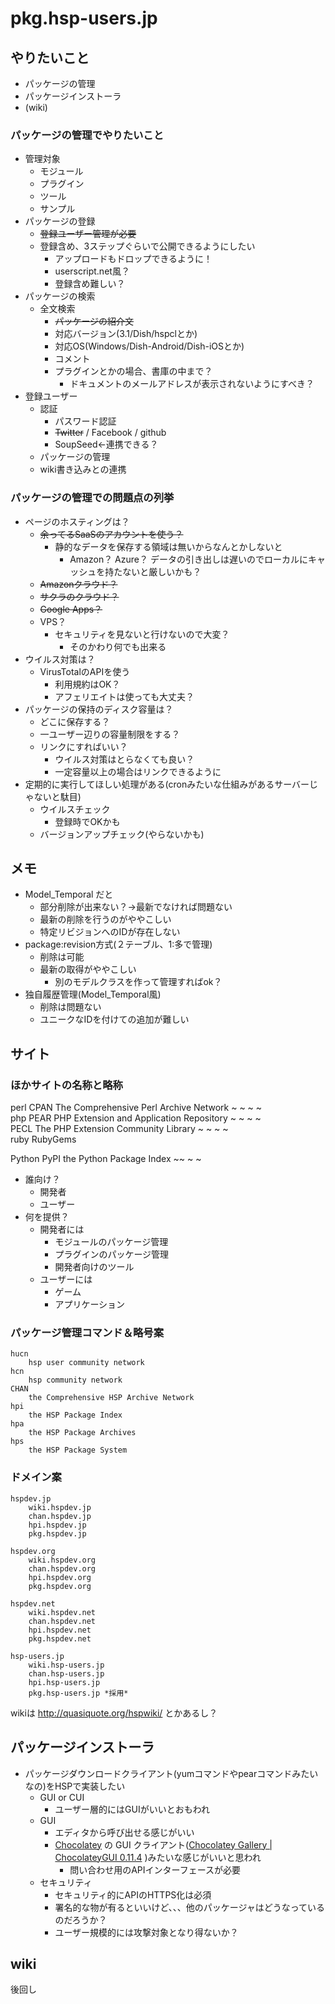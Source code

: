 # pkg.hsp-users.jp

## やりたいこと

* パッケージの管理
* パッケージインストーラ
* (wiki)

### パッケージの管理でやりたいこと

* 管理対象
  * モジュール
  * プラグイン
  * ツール
  * サンプル
* パッケージの登録
  * ~~登録ユーザー管理が必要~~
  * 登録含め、3ステップぐらいで公開できるようにしたい
    * アップロードもドロップできるように！
    * userscript.net風？
    * 登録含め難しい？
* パッケージの検索
  * 全文検索
    * ~~パッケージの紹介文~~
    * 対応バージョン(3.1/Dish/hspclとか)
    * 対応OS(Windows/Dish-Android/Dish-iOSとか)
    * コメント
    * プラグインとかの場合、書庫の中まで？
      * ドキュメントのメールアドレスが表示されないようにすべき？
* 登録ユーザー
  * 認証
    * パスワード認証
    * ~~Twitter~~ / Facebook / github
    * SoupSeed←連携できる？
  * パッケージの管理
  * wiki書き込みとの連携  

### パッケージの管理での問題点の列挙

* ページのホスティングは？
  * ~~余ってるSaaSのアカウントを使う？~~
    * 静的なデータを保存する領域は無いからなんとかしないと
      * Amazon？ Azure？ データの引き出しは遅いのでローカルにキャッシュを持たないと厳しいかも？
  * ~~Amazonクラウド？~~
  * ~~サクラのクラウド？~~
  * ~~Google Apps？~~
  * VPS？
    * セキュリティを見ないと行けないので大変？
      * そのかわり何でも出来る
* ウイルス対策は？
  * VirusTotalのAPIを使う
    * 利用規約はOK？
    * アフェリエイトは使っても大丈夫？
* パッケージの保持のディスク容量は？
  * どこに保存する？
  * 一ユーザー辺りの容量制限をする？
  * リンクにすればいい？
    * ウイルス対策はとらなくても良い？
    * 一定容量以上の場合はリンクできるように
* 定期的に実行してほしい処理がある(cronみたいな仕組みがあるサーバーじゃないと駄目)
  * ウイルスチェック
    * 登録時でOKかも
  * バージョンアップチェック(やらないかも)

## メモ

* Model_Temporal だと
  * 部分削除が出来ない？→最新でなければ問題ない
  * 最新の削除を行うのがややこしい
  * 特定リビジョンへのIDが存在しない
* package:revision方式(２テーブル、1:多で管理)
  * 削除は可能
  * 最新の取得がややこしい
    * 別のモデルクラスを作って管理すればok？
* 独自履歴管理(Model_Temporal風)
  * 削除は問題ない
  * ユニークなIDを付けての追加が難しい

## サイト

### ほかサイトの名称と略称

perl
	CPAN
		The Comprehensive Perl Archive Network
		    ~             ~    ~       ~      
php
	PEAR
		PHP Extension and Application Repository
		~   ~             ~           ~         
	PECL
		The PHP Extension Community Library
		    ~   ~         ~         ~      
ruby
	RubyGems

Python
	PyPI
		the Python Package Index
		    ~~     ~       ~    



* 誰向け？
  * 開発者
  * ユーザー
* 何を提供？
  * 開発者には
    * モジュールのパッケージ管理
    * プラグインのパッケージ管理
    * 開発者向けのツール
  * ユーザーには
    * ゲーム
    * アプリケーション

### パッケージ管理コマンド＆略号案

	hucn
		hsp user community network
	hcn
		hsp community network
	CHAN
		the Comprehensive HSP Archive Network
	hpi
		the HSP Package Index
	hpa
		the HSP Package Archives
	hps
		the HSP Package System

### ドメイン案

	hspdev.jp
		wiki.hspdev.jp
		chan.hspdev.jp
		hpi.hspdev.jp
		pkg.hspdev.jp

	hspdev.org
		wiki.hspdev.org
		chan.hspdev.org
		hpi.hspdev.org
		pkg.hspdev.org

	hspdev.net
		wiki.hspdev.net
		chan.hspdev.net
		hpi.hspdev.net
		pkg.hspdev.net

	hsp-users.jp
		wiki.hsp-users.jp
		chan.hsp-users.jp
		hpi.hsp-users.jp
		pkg.hsp-users.jp *採用*

wikiは
	http://quasiquote.org/hspwiki/
	とかあるし？

## パッケージインストーラ

* パッケージダウンロードクライアント(yumコマンドやpearコマンドみたいなの)をHSPで実装したい
  * GUI or CUI
    * ユーザー層的にはGUIがいいとおもわれ
  * GUI
    * エディタから呼び出せる感じがいい
    * [Chocolatey](https://chocolatey.org/) の GUI クライアント([Chocolatey Gallery | ChocolateyGUI 0.11.4](https://chocolatey.org/packages/ChocolateyGUI)
)みたいな感じがいいと思われ
      * 問い合わせ用のAPIインターフェースが必要
  * セキュリティ
    * セキュリティ的にAPIのHTTPS化は必須
    * 署名的な物が有るといいけど、、、他のパッケージャはどうなっているのだろうか？
    * ユーザー規模的には攻撃対象となり得ないか？

## wiki

後回し
